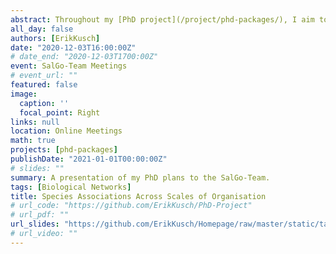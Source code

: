 ```yaml
---
abstract: Throughout my [PhD project](/project/phd-packages/), I aim to understand and predict the consequences of differential extinctions across trophic levels on a global scale. In doing so, I am focusing on drivers of differential extinctions, species-associations, extinction debt, biodiversity changes, shifts in functional communities, as well as ecosystem processes. These are my initial plans which have been set aside in favor of a revised PhD research project with a new set of work packages. My PhD project is a part of the greater [BIORATES](/project/biorates/) project.
all_day: false
authors: [ErikKusch]
date: "2020-12-03T16:00:00Z"
# date_end: "2020-12-03T1700:00Z"
event: SalGo-Team Meetings
# event_url: ""
featured: false
image:
  caption: ''
  focal_point: Right
links: null
location: Online Meetings
math: true
projects: [phd-packages]
publishDate: "2021-01-01T00:00:00Z"
# slides: ""
summary: A presentation of my PhD plans to the SalGo-Team.
tags: [Biological Networks]
title: Species Associations Across Scales of Organisation
# url_code: "https://github.com/ErikKusch/PhD-Project"
# url_pdf: ""
url_slides: "https://github.com/ErikKusch/Homepage/raw/master/static/talks/2020_12_SalGo-Team.pdf"
# url_video: ""
---
```



